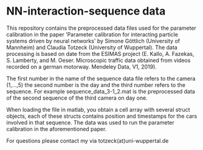 # NN-interaction-sequence data
This repository contains the preprocessed data files used for the parameter calibration in the paper 'Parameter calibration for interacting particle systems driven by neural networks' by Simone Göttlich (University of Mannheim) and Claudia Totzeck (University of Wuppertal). The data processing is based on date from the ESIMAS project (E. Kallo, A. Fazekas, S. Lamberty, and M. Oeser. Microscopic traffic data obtained from videos
recorded on a german motorway. Mendeley Data, V1, 2019).

The first number in the name of the sequence data file refers to the camera (1,...,5) the second number is the day and the third number refers to the sequence. For example sequence_data_3-1_2.mat is the preprocessed data of the second sequence of the third camera on day one.

When loading the file in matlab, you obtain a cell array with several struct objects, each of these structs contains position and timestamps for the cars involved in that sequence. The data was used to run the parameter calibration in the aforementioned paper. 

For questions please contact my via totzeck(at)uni-wuppertal.de
